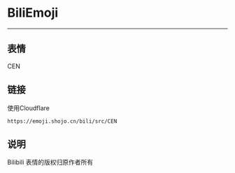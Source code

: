 # BiliEmoji
---
## 表情
CEN
## 链接
使用Cloudflare
```
https://emoji.shojo.cn/bili/src/CEN
```
## 说明
Bilibili 表情的版权归原作者所有
